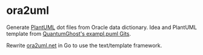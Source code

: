 # ora2uml

Generate [PlantUML](https://plantuml.com) dot files from Oracle data dictionary. Idea and PlantUML template from [QuantumGhost's exampl.puml Gits](https://gist.github.com/QuantumGhost/0955a45383a0b6c0bc24f9654b3cb561).

Rewrite [ora2uml.net](https://github.com/ehehalt/ora2uml.net) in Go to use the text/template framework.
